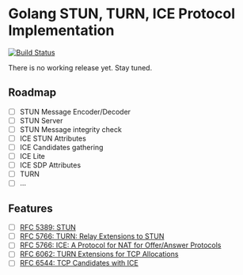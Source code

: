 # Golang STUN, TURN, ICE Protocol Implementation

[![Build Status](https://travis-ci.org/pixelbender/go-stun.svg)](https://travis-ci.org/pixelbender/go-stun)

There is no working release yet. Stay tuned.

## Roadmap

- [ ] STUN Message Encoder/Decoder
- [ ] STUN Server
- [ ] STUN Message integrity check
- [ ] ICE STUN Attributes
- [ ] ICE Candidates gathering
- [ ] ICE Lite
- [ ] ICE SDP Attributes
- [ ] TURN
- [ ] ...

## Features

- [ ] [RFC 5389: STUN](https://tools.ietf.org/html/rfc5389)
- [ ] [RFC 5766: TURN: Relay Extensions to STUN](https://tools.ietf.org/html/rfc5766)
- [ ] [RFC 5766: ICE: A Protocol for NAT for Offer/Answer Protocols](https://tools.ietf.org/html/rfc5245)
- [ ] [RFC 6062: TURN Extensions for TCP Allocations](https://tools.ietf.org/html/rfc6062)
- [ ] [RFC 6544: TCP Candidates with ICE](https://tools.ietf.org/html/rfc6544)
